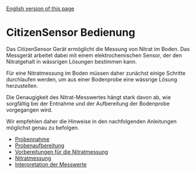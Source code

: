 [English version of this page](https://github.com/CitizenSensor/CitizenSensor/blob/master/Wiki/CS_Usage)

# CitizenSensor Bedienung #

Das CitizenSensor Gerät ermöglicht die Messung von Nitrat im Boden. Das Messgerät arbeitet dabei mit einem elektrochemischen Sensor, der den Nitratgehalt in  wässrigen Lösungen bestimmen kann.

Für eine Nitratmessung im Boden müssen daher zunächst einige Schritte durchlaufen werden, um aus einer Bodenprobe eine wässrige Lösung herzustellen.

Die Genaugigkeit des Nitrat-Messwertes hängt stark davon ab, wie sorgfältig bei der Entnahme und der Aufbereitung der Bodenprobe vorgegangen wird.

Wir empfehlen daher die Hinweise in den nachfolgenden Anleitungen möglichst genau zu befolgen.

- [Probennahme](https://github.com/CitizenSensor/CitizenSensor/blob/master/Wiki/CS_Usage_SoilSampling-DE)
- [Probenaufbereitung](https://github.com/CitizenSensor/CitizenSensor/blob/master/Wiki/CS_Usage_SoilPreparation-DE)
- [Vorbereitungen für die Nitratmessung](https://github.com/CitizenSensor/CitizenSensor/blob/master/Wiki/CS_Usage_Preparation-DE)
- [Nitratmessung](https://github.com/CitizenSensor/CitizenSensor/blob/master/Wiki/CS_Usage_Measurement-DE)
- [Interpretation der Messwerte](https://github.com/CitizenSensor/CitizenSensor/blob/master/Wiki/CS_Usage_Interpretation-DE)